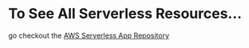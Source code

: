# To See All Serverless Resources...
go checkout the [AWS Serverless App Repository](https://aws.amazon.com/serverless/serverlessrepo/)
